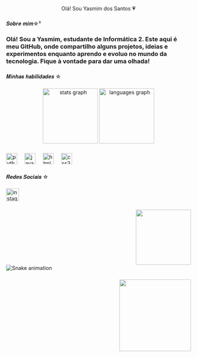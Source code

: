 <p align="center">Olá! Sou Yasmim dos Santos 💗</p>

###

<p align="left">𝑺𝒐𝒃𝒓𝒆 𝒎𝒊𝒎☆⁵</p>

###

<h3 align="left">Olá! Sou a Yasmim, estudante de Informática 2. Este aqui é meu GitHub, onde compartilho alguns projetos, ideias e experimentos enquanto aprendo e evoluo no mundo da tecnologia. Fique à vontade para dar uma olhada!</h3>

###

<p align="left">𝑴𝒊𝒏𝒉𝒂𝒔 𝒉𝒂𝒃𝒊𝒍𝒊𝒅𝒂𝒅𝒆𝒔 ☆</p>

###

<div align="center">
  <img src="https://github-readme-stats.vercel.app/api?username=Yasmim006&hide_title=false&hide_rank=false&show_icons=true&include_all_commits=true&count_private=true&disable_animations=false&theme=dracula&locale=en&hide_border=false" height="150" alt="stats graph"  />
  <img src="https://github-readme-stats.vercel.app/api/top-langs?username=Yasmim006&locale=en&hide_title=false&layout=compact&card_width=320&langs_count=5&theme=dracula&hide_border=false" height="150" alt="languages graph"  />
</div>

###

<div align="left">
  <img src="https://cdn.jsdelivr.net/gh/devicons/devicon/icons/python/python-original.svg" height="30" alt="python logo"  />
  <img width="12" />
  <img src="https://cdn.jsdelivr.net/gh/devicons/devicon/icons/javascript/javascript-original.svg" height="30" alt="javascript logo"  />
  <img width="12" />
  <img src="https://cdn.jsdelivr.net/gh/devicons/devicon/icons/html5/html5-original.svg" height="30" alt="html5 logo"  />
  <img width="12" />
  <img src="https://cdn.jsdelivr.net/gh/devicons/devicon/icons/css3/css3-original.svg" height="30" alt="css3 logo"  />
</div>

###

<p align="left">𝑹𝒆𝒅𝒆𝒔 𝑺𝒐𝒄𝒊𝒂𝒊𝒔 ☆</p>

###

<div align="left">
  <img src="https://img.shields.io/static/v1?message=Instagram&logo=instagram&label=&color=E4405F&logoColor=white&labelColor=&style=for-the-badge" height="35" alt="instagram logo"  />
</div>

###

<img align="right" height="150" src="https://i.imgflip.com/65efzo.gif"  />

###

<br clear="both">

<img src="https://raw.githubusercontent.com/Yasmim006/Yasmim006/output/snake.svg" alt="Snake animation" />

###

<img align="right" height="195" src=""  />

###
